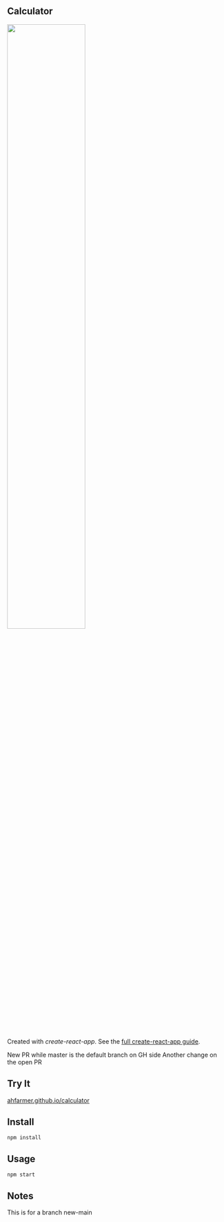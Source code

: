 Calculator
---
<img src="Logotype primary.png" width="60%" height="60%" />

Created with *create-react-app*. See the [full create-react-app guide](https://github.com/facebookincubator/create-react-app/blob/master/packages/react-scripts/template/README.md).

New PR while master is the default branch on GH side
Another change on the open PR


Try It
---

[ahfarmer.github.io/calculator](https://ahfarmer.github.io/calculator/)



Install
---

`npm install`



Usage
---

`npm start`

Notes
---
This is for a branch new-main
